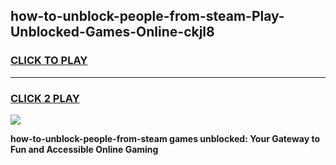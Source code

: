 
## how-to-unblock-people-from-steam-Play-Unblocked-Games-Online-ckjl8
<h3>
<a href="https://premium76.site?title=how-to-unblock-people-from-steam&ref=25A">CLICK TO PLAY</a></h3>
<hr>

<h3>
<a href="https://premium76.site?title=how-to-unblock-people-from-steam&ref=25A">CLICK 2 PLAY</a>
  
</h3>

<a href="https://premium76.site?title=how-to-unblock-people-from-steam&ref=25A"><img src="https://clearcache.store/games.png"></a>


**how-to-unblock-people-from-steam games unblocked: Your Gateway to Fun and Accessible Online Gaming**
